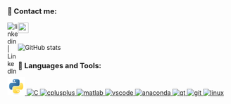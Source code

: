 
### 📩 Contact me:
[<img align="left" alt="linkedin | LinkedIn" width="24px" src="https://raw.githubusercontent.com/peterthehan/peterthehan/master/assets/linkedin.svg" />](https://www.linkedin.com/in/semihsevik/)
[<img align="left" height="24" width="24" src="https://img.icons8.com/fluency/30/000000/gmail-new.png" />](mailto:semihsevik7@gmail.com)
<br>
<br>

![GitHub stats](https://github-readme-stats.vercel.app/api?username=semihsevik&show_icons=true)

### 🔧 Languages and Tools:

<a href="https://www.python.org" target="_blank" rel="noreferrer"> <img src="https://raw.githubusercontent.com/devicons/devicon/master/icons/python/python-original.svg" alt="python" width="40" height="40"/> </a> 
<a href="https://www.programiz.com/c-programming" rel="noreferrer"> <img src="https://img.icons8.com/color/100/000000/c-programming.png" alt="C" width="40" height="40"/> </a> 
<a href="https://www.w3schools.com/cpp/" target="_blank" rel="noreferrer"> <img src="https://img.icons8.com/color/48/000000/c-plus-plus-logo.png" alt="cplusplus" width="40" height="40"/> </a> 
<a href="https://www.mathworks.com/" target="_blank" rel="noreferrer"> <img src="https://upload.wikimedia.org/wikipedia/commons/2/21/Matlab_Logo.png" alt="matlab" width="40" height="40"/> </a> 
<a href="https://code.visualstudio.com/"> <img src="https://img.icons8.com/color/30/000000/visual-studio-code-2019.png" alt="vscode" width="40" height="40"/> </a> 
<a href="https://www.anaconda.com/"> <img src="https://img.icons8.com/fluency/30/000000/anaconda--v2.png" alt="anaconda" width="40" height="40"/> </a> 
<a href="https://www.qt.io/qt-for-python"> <img src="https://upload.wikimedia.org/wikipedia/commons/thumb/f/fc/Qt_logo_2013.svg/1200px-Qt_logo_2013.svg.png" alt="qt" width="37" height="37"/> </a> 
<a href="https://git-scm.com/" target="_blank" rel="noreferrer"> <img src="https://img.icons8.com/color/48/000000/git.png" alt="git" width="40" height="40"/> </a>
<a href="https://www.linux.org/" target="_blank" rel="noreferrer"> <img src="https://img.icons8.com/color/48/000000/linux--v1.png" alt="linux" width="40" height="40"/> </a>
